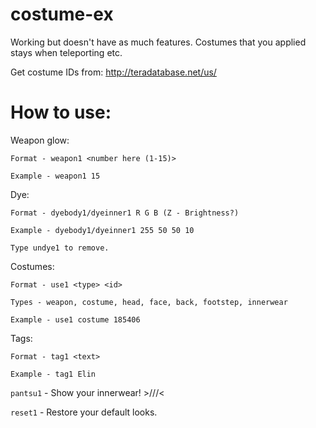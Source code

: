 # costume-ex
Working but doesn't have as much features. Costumes that you applied stays when teleporting etc.

Get costume IDs from: http://teradatabase.net/us/

# How to use:

Weapon glow: 
```
Format - weapon1 <number here (1-15)>

Example - weapon1 15
```
Dye: 
```
Format - dyebody1/dyeinner1 R G B (Z - Brightness?)

Example - dyebody1/dyeinner1 255 50 50 10

Type undye1 to remove.
```
Costumes: 
```
Format - use1 <type> <id>

Types - weapon, costume, head, face, back, footstep, innerwear

Example - use1 costume 185406
```
Tags:
```
Format - tag1 <text>

Example - tag1 Elin
```

``pantsu1`` - Show your innerwear! >///<

``reset1`` - Restore your default looks.

